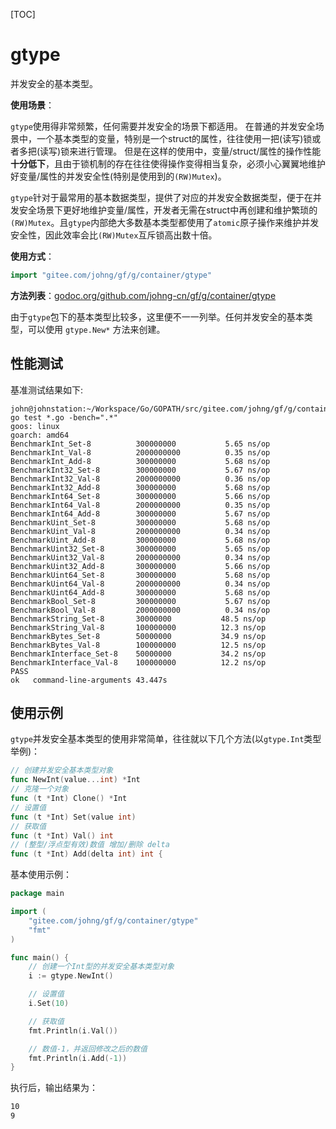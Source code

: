 [TOC]

# gtype

并发安全的基本类型。

**使用场景**：

`gtype`使用得非常频繁，任何需要并发安全的场景下都适用。
在普通的并发安全场景中，一个基本类型的变量，特别是一个struct的属性，往往使用一把(读写)锁或者多把(读写)锁来进行管理。
但是在这样的使用中，变量/struct/属性的操作性能**十分低下**，且由于锁机制的存在往往使得操作变得相当复杂，必须小心翼翼地维护好变量/属性的并发安全性(特别是使用到的`(RW)Mutex`)。

`gtype`针对于最常用的基本数据类型，提供了对应的并发安全数据类型，便于在并发安全场景下更好地维护变量/属性，开发者无需在struct中再创建和维护繁琐的`(RW)Mutex`。且`gtype`内部绝大多数基本类型都使用了`atomic`原子操作来维护并发安全性，因此效率会比`(RW)Mutex`互斥锁高出数十倍。

**使用方式**：

```go
import "gitee.com/johng/gf/g/container/gtype"
```

**方法列表**：[godoc.org/github.com/johng-cn/gf/g/container/gtype](https://godoc.org/github.com/johng-cn/gf/g/container/gtype)

由于`gtype`包下的基本类型比较多，这里便不一一列举。任何并发安全的基本类型，可以使用 `gtype.New*` 方法来创建。


## 性能测试

基准测试结果如下:
```shell
john@johnstation:~/Workspace/Go/GOPATH/src/gitee.com/johng/gf/g/container/gtype$ go test *.go -bench=".*"
goos: linux
goarch: amd64
BenchmarkInt_Set-8          300000000           5.65 ns/op
BenchmarkInt_Val-8          2000000000          0.35 ns/op
BenchmarkInt_Add-8          300000000           5.68 ns/op
BenchmarkInt32_Set-8        300000000           5.67 ns/op
BenchmarkInt32_Val-8        2000000000          0.36 ns/op
BenchmarkInt32_Add-8        300000000           5.68 ns/op
BenchmarkInt64_Set-8        300000000           5.66 ns/op
BenchmarkInt64_Val-8        2000000000          0.35 ns/op
BenchmarkInt64_Add-8        300000000           5.67 ns/op
BenchmarkUint_Set-8         300000000           5.68 ns/op
BenchmarkUint_Val-8         2000000000          0.34 ns/op
BenchmarkUint_Add-8         300000000           5.68 ns/op
BenchmarkUint32_Set-8       300000000           5.65 ns/op
BenchmarkUint32_Val-8       2000000000          0.34 ns/op
BenchmarkUint32_Add-8       300000000           5.66 ns/op
BenchmarkUint64_Set-8       300000000           5.68 ns/op
BenchmarkUint64_Val-8       2000000000          0.34 ns/op
BenchmarkUint64_Add-8       300000000           5.68 ns/op
BenchmarkBool_Set-8         300000000           5.67 ns/op
BenchmarkBool_Val-8         2000000000          0.34 ns/op
BenchmarkString_Set-8       30000000           48.5 ns/op
BenchmarkString_Val-8       100000000          12.3 ns/op
BenchmarkBytes_Set-8        50000000           34.9 ns/op
BenchmarkBytes_Val-8        100000000          12.5 ns/op
BenchmarkInterface_Set-8    50000000           34.2 ns/op
BenchmarkInterface_Val-8    100000000          12.2 ns/op
PASS
ok   command-line-arguments 43.447s
```


## 使用示例

`gtype`并发安全基本类型的使用非常简单，往往就以下几个方法(以`gtype.Int`类型举例)：

```go
// 创建并发安全基本类型对象
func NewInt(value...int) *Int
// 克隆一个对象
func (t *Int) Clone() *Int
// 设置值
func (t *Int) Set(value int)
// 获取值
func (t *Int) Val() int
// (整型/浮点型有效)数值 增加/删除 delta
func (t *Int) Add(delta int) int {
```

基本使用示例：

```go
package main

import (
    "gitee.com/johng/gf/g/container/gtype"
    "fmt"
)

func main() {
    // 创建一个Int型的并发安全基本类型对象
    i := gtype.NewInt()

    // 设置值
    i.Set(10)

    // 获取值
    fmt.Println(i.Val())

    // 数值-1，并返回修改之后的数值
    fmt.Println(i.Add(-1))
}
```

执行后，输出结果为：
```html
10
9
```
